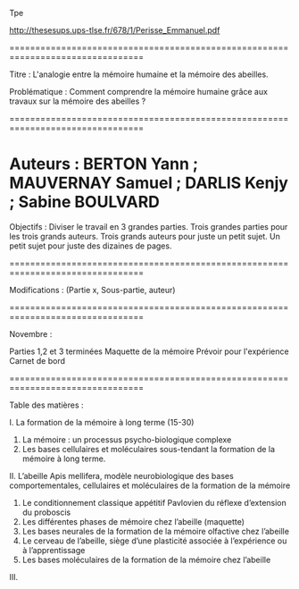 Tpe

http://thesesups.ups-tlse.fr/678/1/Perisse_Emmanuel.pdf

================================================================================

Titre : L'analogie entre la mémoire humaine et la mémoire des abeilles.

Problématique : Comment comprendre la mémoire humaine grâce aux travaux sur la mémoire des abeilles ?

================================================================================

Auteurs : BERTON Yann ; MAUVERNAY Samuel ; DARLIS Kenjy ; Sabine BOULVARD 
================================================================================

Objectifs : Diviser le travail en 3 grandes parties.
Trois grandes parties pour les trois grands auteurs.
Trois grands auteurs pour juste un petit sujet.
Un petit sujet pour juste des dizaines de pages.

================================================================================

Modifications :
(Partie x, Sous-partie, auteur)

================================================================================

Novembre :

Parties 1,2 et 3 terminées
Maquette de la mémoire
Prévoir pour l'expérience
Carnet de bord

================================================================================


Table des matières :

I.	La formation de la mémoire à long terme (15-30)

  1.	La mémoire : un processus psycho-biologique complexe
  2.	Les bases cellulaires et moléculaires sous-tendant la formation de la mémoire à long terme.

II.	L’abeille Apis mellifera, modèle neurobiologique des bases comportementales, cellulaires et moléculaires de la formation de la mémoire

  1.	Le conditionnement classique appétitif Pavlovien du réflexe d’extension du proboscis
  2.	Les différentes phases de mémoire chez l’abeille (maquette)
  3.	Les bases neurales de la formation de la mémoire olfactive chez l’abeille
  4.	Le cerveau de l’abeille, siège d’une plasticité associée à l’expérience ou à l’apprentissage
  5.	Les bases moléculaires de la formation de la mémoire chez l’abeille
 
III. 






